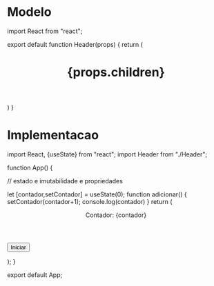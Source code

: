 # Modelo 
import React from "react";

export default function Header(props) {
    return (
        <header>
            <h1>{props.children}</h1>
        </header>
    )
}

# Implementacao
import React, {useState} from "react";
import Header from "./Header";


function App() {
  
  // estado e imutabilidade e propriedades

  let [contador,setContador] = useState(0);
  function adicionar() {
    setContador(contador+1);
    console.log(contador)
  }
  return (
    <div>
      <Header >Contador: {contador} </Header>
      <button onClick={adicionar}>Iniciar</button>
    </div>

  );
}

export default App;



